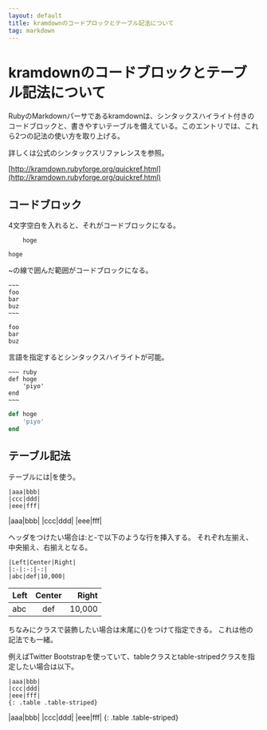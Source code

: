 ```yaml
---
layout: default
title: kramdownのコードブロックとテーブル記法について
tag: markdown
---
```


# kramdownのコードブロックとテーブル記法について

RubyのMarkdownパーサであるkramdownは、シンタックスハイライト付きのコードブロックと、書きやすいテーブルを備えている。このエントリでは、これら2つの記法の使い方を取り上げる。

詳しくは公式のシンタックスリファレンスを参照。

[http://kramdown.rubyforge.org/quickref.html](http://kramdown.rubyforge.org/quickref.html)

## コードブロック

4文字空白を入れると、それがコードブロックになる。

        hoge

    hoge

~の線で囲んだ範囲がコードブロックになる。

~~~~~
~~~
foo
bar
buz
~~~
~~~~~

~~~
foo
bar
buz
~~~

言語を指定するとシンタックスハイライトが可能。

~~~~~
~~~ ruby
def hoge
	'piyo'
end
~~~
~~~~~

~~~ ruby
def hoge
	'piyo'
end
~~~

## テーブル記法

テーブルには|を使う。

~~~
|aaa|bbb|
|ccc|ddd|
|eee|fff|
~~~

|aaa|bbb|
|ccc|ddd|
|eee|fff|

ヘッダをつけたい場合は:と-で以下のような行を挿入する。
それぞれ左揃え、中央揃え、右揃えとなる。

~~~
|Left|Center|Right|
|:-|:-:|-:|
|abc|def|10,000|
~~~

|Left|Center|Right|
|:-|:-:|-:|
|abc|def|10,000|

ちなみにクラスで装飾したい場合は末尾に{}をつけて指定できる。
これは他の記法でも一緒。

例えばTwitter Bootstrapを使っていて、tableクラスとtable-stripedクラスを指定したい場合は以下。

~~~
|aaa|bbb|
|ccc|ddd|
|eee|fff|
{: .table .table-striped}
~~~

|aaa|bbb|
|ccc|ddd|
|eee|fff|
{: .table .table-striped}
